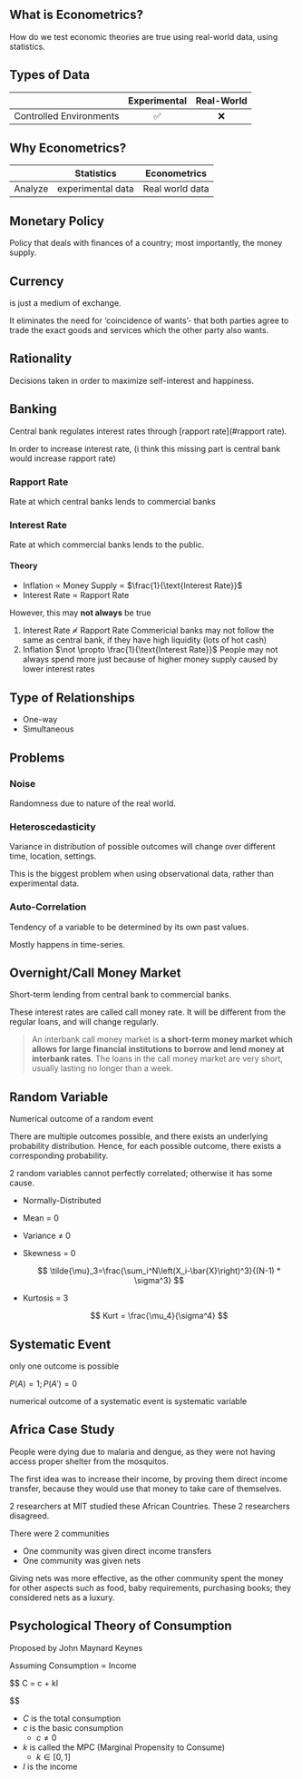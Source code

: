 ## What is Econometrics?

How do we test economic theories are true using real-world data, using statistics.

## Types of Data

|                         | Experimental | Real-World |
| :---------------------: | :----------: | :--------: |
| Controlled Environments |      ✅       |     ❌      |

## Why Econometrics?

|         | Statistics        | Econometrics    |
| ------- | ----------------- | --------------- |
| Analyze | experimental data | Real world data |

## Monetary Policy

Policy that deals with finances of a country; most importantly, the money supply.

## Currency

is just a medium of exchange.

It eliminates the need for ‘coincidence of wants’- that both parties agree to trade the exact goods and services which the other party also wants.

## Rationality

Decisions taken in order to maximize self-interest and happiness.

## Banking

Central bank regulates interest rates through [rapport rate](#rapport rate).

In order to increase interest rate, (i think this missing part is central bank would increase rapport rate)

### Rapport Rate

Rate at which central banks lends to commercial banks

### Interest Rate

Rate at which commercial banks lends to the public.

#### Theory

- Inflation $\propto$ Money Supply $\propto$ $\frac{1}{\text{Interest Rate}}$
- Interest Rate $\propto$ Rapport Rate

However, this may **not always** be true

1. Interest Rate $\not \propto$ Rapport Rate
   Commericial banks may not follow the same as central bank, if they have high liquidity (lots of hot cash)
2. Inflation $\not \propto \frac{1}{\text{Interest Rate}}$
   People may not always spend more just because of higher money supply caused by lower interest rates

## Type of Relationships

- One-way
- Simultaneous

## Problems

### Noise

Randomness due to nature of the real world.

### Heteroscedasticity

Variance in distribution of possible outcomes will change over different time, location, settings.

This is the biggest problem when using observational data, rather than experimental data.

### Auto-Correlation

Tendency of a variable to be determined by its own past values.

Mostly happens in time-series.

## Overnight/Call Money Market

Short-term lending from central bank to commercial banks.

These interest rates are called call money rate. It will be different from the regular loans, and will change regularly.

> An interbank call money market is **a short-term money market which allows for large financial institutions to borrow and lend money at interbank rates**. The loans in the call money market are very short, usually lasting no longer than a week.

## Random Variable

Numerical outcome of a random event

There are multiple outcomes possible, and there exists an underlying probability distribution. Hence, for each possible outcome, there exists a corresponding probability.

2 random variables cannot perfectly correlated; otherwise it has some cause.

- Normally-Distributed
- Mean = 0
- Variance $\ne$ 0
- Skewness = 0
  
  $$
	\tilde{\mu}_3=\frac{\sum_i^N\left(X_i-\bar{X}\right)^3}{(N-1) * \sigma^3}
  $$

- Kurtosis = 3

  $$
  Kurt = \frac{\mu_4}{\sigma^4}
  $$

## Systematic Event

only one outcome is possible

$P(A)=1; P(A')=0$

numerical outcome of a systematic event is systematic variable

## Africa Case Study

People were dying due to malaria and dengue, as they were not having access proper shelter from the mosquitos.

The first idea was to increase their income, by proving them direct income transfer, because they would use that money to take care of themselves.

2 researchers at MIT studied these African Countries. These 2 researchers disagreed.

There were 2 communities

- One community was given direct income transfers
- One community was given nets

Giving nets was more effective, as the other community spent the money for other aspects such as food, baby requirements, purchasing books; they considered nets as a luxury.

## Psychological Theory of Consumption

Proposed by John Maynard Keynes

Assuming Consumption $\propto$ Income

$$
C = c + kI

$$

- $C$ is the total consumption
- $c$ is the basic consumption
    - $c \ne 0$
- $k$ is called the MPC (Marginal Propensity to Consume)
    - $k \in [0, 1]$
- $I$ is the income
